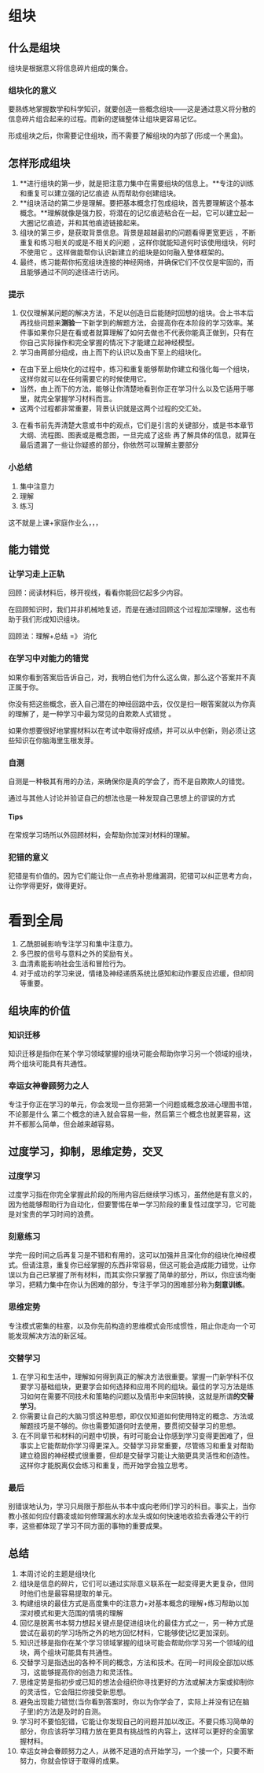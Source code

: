# 组块

## 什么是组块

组块是根据意义将信息碎片组成的集合。

### 组块化的意义

要熟练地掌握数学和科学知识，就要创造一些概念组块——这是通过意义将分散的信息碎片组合起来的过程。而新的逻辑整体让组块更容易记忆。

形成组块之后，你需要记住组块，而不需要了解组块的内部了(形成一个黑盒)。

## 怎样形成组块

1. **进行组块的第一步，就是把注意力集中在需要组块的信息上。**专注的训练和重复可以建立强的记忆痕迹 从而帮助你创建组块。
2. **组块活动的第二步是理解。要把基本概念打包成组块，首先要理解这个基本概念。**理解就像是强力胶，将潜在的记忆痕迹粘合在一起，它可以建立起一大圈记忆痕迹，并和其他痕迹链接起来。
3. 组块的第三步，是获取背景信息。背景是超越最初的问题看得更宽更远 ，不断重复和练习相关的或是不相关的问题 ，这样你就能知道何时该使用组块，何时不使用它 。这样做能帮你认识新建立的组块是如何融入整体框架的。
4. 最终，练习能帮你拓宽组块连接的神经网络，并确保它们不仅仅是牢固的，而且能够通过不同的途径进行访问。

### 提示

1. 仅仅理解某问题的解决方法，不足以创造日后能随时回想的组块。合上书本后再找些问题来**测验**一下新学到的解题方法，会提高你在本阶段的学习效率。某件事如果你只是在看或者就算理解了如何去做也不代表你能真正做到，只有在你自己实际操作和完全掌握的情况下才能建立起神经模型。
2. 学习由两部分组成，由上而下的认识以及由下至上的组块化。

- 在由下至上组块化的过程中，练习和重复能够帮助你建立和强化每一个组块，这样你就可以在任何需要它的时候使用它。
- 当然，由上而下的方法，能够让你清楚地看到你正在学习什么以及它适用于哪里，就完全掌握学习材料而言。
- 这两个过程都非常重要，背景认识就是这两个过程的交汇处。

3. 在看书前先弄清楚大意或书中的观点，它们是引言的关键部分，或是书本章节大纲、流程图、图表或是概念图，一旦完成了这些 再了解具体的信息，就算在最后遗漏了一些让你疑惑的部分，你依然可以理解主要部分

### 小总结

1. 集中注意力
2. 理解
3. 练习

这不就是上课+家庭作业么，，，

## 能力错觉

### 让学习走上正轨

回顾：阅读材料后，移开视线，看看你能回忆起多少内容。

在回顾知识时，我们并非机械地复述，而是在通过回顾这个过程加深理解，这也有助于我们形成知识组块。

回顾法：理解+总结 =》 消化

### 在学习中对能力的错觉

如果你看到答案后告诉自己，对，我明白他们为什么这么做，那么这个答案并不真正属于你。

你没有把这些概念，嵌入自己潜在的神经回路中去，仅仅是扫一眼答案就以为你真的理解了，是一种学习中最为常见的自欺欺人式错觉 。

如果你想要很好地掌握材料以在考试中取得好成绩，并可以从中创新，则必须让这些知识在你脑海里生根发芽。

### 自测

自测是一种极其有用的办法，来确保你是真的学会了，而不是自欺欺人的错觉。

通过与其他人讨论并验证自己的想法也是一种发现自己思想上的谬误的方式

#### Tips

在常规学习场所以外回顾材料，会帮助你加深对材料的理解。

### 犯错的意义

犯错是有价值的。因为它们能让你一点点弥补思维漏洞，犯错可以纠正思考方向，让你学得更好，做得更好。

# 看到全局

1. 乙酰胆碱影响专注学习和集中注意力。
2. 多巴胺的信号与意料之外的奖励有关。
3. 血清素能影响社会生活和冒险行为。
4. 对于成功的学习来说，情绪及神经递质系统比感知和动作要反应迟缓，但却同等重要。

## 组块库的价值

### 知识迁移

知识迁移是指你在某个学习领域掌握的组块可能会帮助你学习另一个领域的组块，两个组块可能具有共通性。

### 幸运女神眷顾努力之人

专注于你正在学习的单元，你会发现一旦你把第一个问题或概念放进心理图书馆，不论那是什么 第二个概念的进入就会容易一些，然后第三个概念也就更容易，这并不都那么简单，但会越来越容易。

## 过度学习，抑制，思维定势，交叉

### 过度学习

过度学习指在你完全掌握此阶段的所用内容后继续学习练习，虽然他是有意义的，因为他能够帮助行为自动化，但要警惕在单一学习阶段的重复性过度学习，它可能是对宝贵的学习时间的浪费。

### 刻意练习

学完一段时间之后再复习是不错和有用的，这可以加强并且深化你的组块化神经模式。但请注意，重复你已经掌握的东西非常容易，但这可能会造成能力错觉，让你误以为自己已掌握了所有材料，而其实你只掌握了简单的部分，所以，你应该均衡学习，把精力集中在你认为困难的部分，专注于学习的困难部分称为**刻意训练**。

### 思维定势

专注模式密集的柱塞，以及你先前构造的思维模式会形成惯性，阻止你走向一个可能发现解决方法的新区域。

### 交替学习

1. 在学习和生活中，理解如何得到真正的解决方法很重要。掌握一门新学科不仅要学习基础组块，更要学会如何选择和应用不同的组块。最佳的学习方法是练习如何在需要不同技术和策略的问题以及情形中来回转换，这就是所谓**的交替学习**。
2. 你需要让自己的大脑习惯这种思想，即仅仅知道如何使用特定的概念、方法或解题技巧是不够的。你也需要知道何时去使用，要贯彻交替学习的思想。
3. 在不同章节和材料的问题中切换，有时可能会让你感到学习变得更困难了，但事实上它能帮助你学习得更深入。交替学习非常重要，尽管练习和重复对帮助建立稳固的神经模式很重要，但却是交替学习能让大脑更具灵活性和创造性。这样你才能脱离仅会练习和重复，而开始学会独立思考。

### 最后

别错误地认为，学习只局限于那些从书本中或向老师们学习的科目。事实上，当你教小孩如何应付霸凌或如何修理漏水的水龙头或如何快速地收拾去香港公干的行李，这些都体现了学习不同方面的事物的重要成果。

## 总结

1. 本周讨论的主题是组块化
2. 组块是信息的碎片，它们可以通过实际意义联系在一起变得更大更复杂，但同时他们也是最容易提取的单元。
3. 构建组块的最佳方式是高度集中的注意力+对基本概念的理解+练习帮助以加深对模式和更大范围的情境的理解
4. 回忆是脱离书本努力想起关键点是促进组块化的最佳方式之一，另一种方式是尝试在最初的学习场所之外的地方回忆材料，它能够使记忆更加深刻。
5. 知识迁移是指你在某个学习领域掌握的组块可能会帮助你学习另一个领域的组块，两个组块可能具有共通性。
6. 交替学习是指选出的各种不同的概念，方法和技术。在同一时间段全部加以练习，这能够提高你的创造力和灵活性。
7. 思维定势是指初步或已知的想法会组织你寻找更好的方法或解决方案或抑制你的灵活性，它会阻拦你接受新思想。
8. 避免出现能力错觉(当你看到答案时，你以为你学会了，实际上并没有记在脑子里)的方法是及时的自测。
9. 学习时不要怕犯错，它能让你发现自己的问题并加以改正。不要只练习简单的部分，你应该将学习精力放在更具有挑战性的内容上，这样可以更好的全面掌握材料。
10. 幸运女神会眷顾努力之人，从微不足道的点开始学习，一个接一个，只要不断努力，你就会惊讶于取得的成果。
